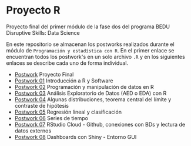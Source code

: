 
# Proyecto R
Proyecto final del primer módulo de la fase dos del programa BEDU Disruptive Skills: Data Science

En este repositorio se almacenan los postworks realizados durante el módulo de `Programación y estadística con R`. En el primer enlace se encuentran todos los postwork's en un solo archivo `.R` y en los siguientes enlaces se describe cada uno de forma individual. 

* [Postwork](https://github.com/edsatan/Proyecto-R/tree/main/Postwork-01) Proyecto Final
* [Postwork 01](https://github.com/edsatan/Proyecto-R/tree/main/Postwork-01) Introducción a R y Software
* [Postwork 02](https://github.com/edsatan/Proyecto-R/tree/main/Postwork-02) Programación y manipulación de datos en R
* [Postwork 03](https://github.com/edsatan/Proyecto-R/tree/main/Postwork-03) Análisis Exploratorio de Datos (AED o EDA) con R
* [Postwork 04](https://github.com/edsatan/Proyecto-R/tree/main/Postwork-04) Algunas distribuciones, teorema central del límite y contraste de hipótesis
* [Postwork 05](https://github.com/edsatan/Proyecto-R/tree/main/Postwork-05) Regresión lineal y clasificación
* [Postwork 06](https://github.com/edsatan/Proyecto-R/tree/main/Postwork-06) Series de tiempo
* [Postwork 07](https://github.com/edsatan/Proyecto-R/tree/main/Postwork-07) RStudio Cloud - Github, conexiones con BDs y lectura de datos externos
* [Postwork 08](https://github.com/edsatan/Proyecto-R/tree/main/Postwork-08) Dashboards con Shiny - Entorno GUI
